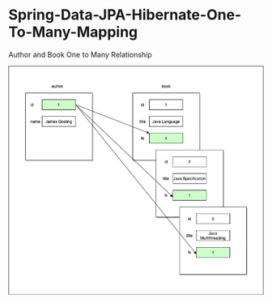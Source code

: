 # Spring-Data-JPA-Hibernate-One-To-Many-Mapping

Author and Book One to Many Relationship

![alt text](https://github.com/satishkumar11/Spring-Data-JPA-Hibernate-One-To-Many-Mapping/blob/master/src/main/resources/images/onetomany-relation.png)
